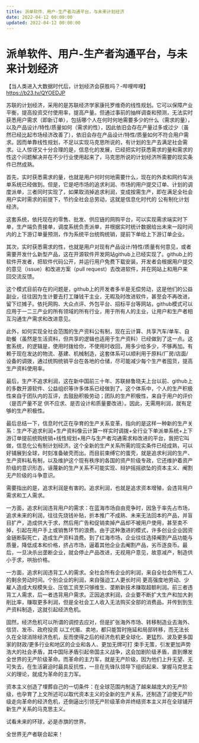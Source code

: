 ```yaml
---
title: 派单软件、用户-生产者沟通平台，与未来计划经济
date: 2022-04-12 00:00:00
updated: 2022-04-12 00:00:00
---
```


# 派单软件、用户-生产者沟通平台，与未来计划经济

【当人类进入大数据时代后，计划经济会获胜吗？-哔哩哔哩】 https://b23.tv/QYOEDJP

苏联的计划经济，采用的是苏联经济学家康托罗维奇的线性规划。它可以保障产业平衡，提高投资交付使用率，提高产量。但通过事前的抽样调查和预测，无法实时获悉用户需求（即新订单），包括哪个人在何时何地需要多少的什么（需求的量），以及产品设计/特性/质量如何（需求的性），因此依旧会存在产量过多或过少（虽然已经比起市场经济改善了），依旧会存在产品设计/特性/质量如何不符合用户需求。因而单靠线性规划，不足以实现马克思所说的，有计划的生产去满足社会需求。让人惊讶又十分合理的是，信息化的发展，已经把实时获悉需求的量和需求的性这个问题解决并在不少行业使用起来了，马克思所说的计划经济所需要的现实条件已然成熟。

首先，实时获悉需求的量，也就是用户何时何地需要什么，现在的外卖和网约车派单系统已经做到。但是，它是吧市场的追求利润、市场的用户提交订单、计划的调度派单，三者同时实现了，如果取消掉追求利润，变成按需生产，即在满足全社会用户实时需求的前提下，节约全社会总劳动，这就是信息化时代的 公有制化计划经济。

这套系统，依托现在的零售、批发、供应链的网购平台，可以实现需求端实时下单，生产端负责接单，调度系统负责派单，并根据实时统计数据给出未来一段时间内的上下游订单量预测，作为系统平台统购统销，提前下单给上下游订单企业。

其次，实时获悉需求的性，也就是用户对现有产品设计/特性/质量有何意见，或者需要开发什么新型产品，这在开源软件开发网站github上已经实现了。github上的软件开发者，把软件代码公开，并运行用户免费下载安装，开发者会根据用户提交的意见（issue）和改进方案（pull request）去改进软件，并在网站上和用户来回交流反馈。

这个模式目前存在的问题是，github上的开发者多半是无偿劳动，这是他们的公益副业，往往因为生计要去打工赚钱干主业，无暇及时改进软件，甚至会不再改进，留下烂摊子。依托网购、大众点评、外包平台、招标平台等网站，github模式可以应用于一二三产业的所有领域的所有行业，用于所有人的主业，让用户和生产者相互沟通生产需求和改进意见。

此外，如何实现全社会范围的生产资料公有制，现在云计算、共享汽车/单车、自助餐（虽然是生活资料，但共享的逻辑也适用于生产资料）已经做到了这一点。这套系统，的逻辑是，使用时拨给你，不使用时收回，用多少给多少，不够再加。有赖于现在发达的物流、基建、机械制造，这套体系可以顺利用于原料/厂房/店面/设备的调拨，通过统购统销平台在各地的仓储，尽可能减少每个生产者囤货，提高生产资料使用率。

最后，生产不追求利润，这在新中国前三十年、苏联赫鲁晓夫上台以前、github上的多数开源软件、公益组织等许多体系已经做到了。这个体系中，个人的生产积极性来自于团队内的互评，去鼓励积极劳动；团队的生产积极性，来自于用户的评价（是否产量不足 供不应求、是否设计和质量要改进）。因此，无需用利润，就有足够的生产积极性。

最后总结一下，信息时代正在孕育的生产关系变革，指向的是这样一种新的生产关系：生产不追求利润+生产资料像云计算一样实时调拨+全行业下单派单系统+上下游订单提前统购统销+线性规划+用户与生产者沟通需求和改进的平台，我把它叫做，信息化公有制计划经济。这个全新的生产关系所需的现实条件已经成熟，可以好铺展到全球，时刻准备破壳而出。而目前束缚它的蛋壳，就是追求利润的生产、生产资料私有制，以及维护这个现有秩序的各国的资产阶级专政，它还维护着资产阶级的意识形态，诬蔑新的生产关系不可能实现、辩护摇摇欲坠的资本主义、阉割无产阶级的斗争意识。

需要指出的是，追求利润是有害的。追求利润，也就是追求资本增殖，会违背用户需求和工人需求。

一方面，追求利润违背用户的需求：在蓝海市场自由竞争时，因急于率先占市场，追求未来的利润，往往先烧钱补贴，折本推广不成熟、未来无法回本的产品，并盲目扩产，造成供大于求，然后用广告和促销卖掉产品却不被用户使用，甚至卖不掉，引起在用户手上或销售环节的浪费。由于这种激进的模式，许多创业企业因资金链断裂死亡，造成生产资料浪费。到了红海市场，企业往往选择阉割产品功能与质量，降低成本和价格，挤占市场，逼着其他企业去阉割产品，劣币逐良币。最后，一旦决杀出垄断企业，就会停止产品改进，无视用户意见，故意减产，制造供小于求，哄抬价格。

一方面，追求利润违背工人的需求。全社会所有企业的利润，来自全社会所有工人的剩余劳动时间。个别企业的利润，来自强迫工人更长时间 更高强度地劳动、少雇人造成大规模失业、压低工资至只够维生、垄断新技术赚取超额利润。前三者违背工人需求，后一者违背用户需求。正因追求利润，企业要不断扩大生产和加大剥削比率，赚取更多利润，但是全社会工人收入无法购买全部的消费品，并传到到生产资料制造，这就引起经济危机。

固然，经济危机可以所谓的调控去应对，但是扩张海外市场、转移制造业去海外、信贷、发币、政府投资 以工代赈、卖地，都只能暂时拖延和局部转移，而无法长久在全球消除经济危机，反而使得之后的经济危机更全球化、更猛烈、波及更多国家的财政/更多行业和地区的企业和各人、更加无牌可打 束手无策，引发更加声势浩大的社会矛盾，其中国际矛盾引起帝国主义战争，这会加剧阶级矛盾，直到爆发全世界的无产阶级革命。而革命的主力军，就是无产阶级，因为他们上升无望、无可失去，在生活窘迫时最具反抗性，一旦在先锋队领导下组织起来、掌握马克思主义的理论，就成为革命的主力军。

资本主义创造了埋葬自己的一切条件：在全球范围内制造了越来越庞大的无产阶级，也孕育了上文所述可以取代资本主义的全新的生产关系，还制造了迫使无产阶级走向革命的经济危机，还倒逼出引领无产阶级革命并终结资本主义并在全球铺开新生产关系的马克思主义。

试看未来的环球，必是赤旗的世界。

全世界无产者联合起来！
